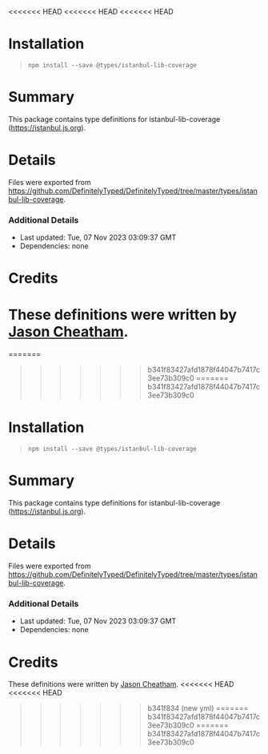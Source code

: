 <<<<<<< HEAD
<<<<<<< HEAD
<<<<<<< HEAD
# Installation
> `npm install --save @types/istanbul-lib-coverage`

# Summary
This package contains type definitions for istanbul-lib-coverage (https://istanbul.js.org).

# Details
Files were exported from https://github.com/DefinitelyTyped/DefinitelyTyped/tree/master/types/istanbul-lib-coverage.

### Additional Details
 * Last updated: Tue, 07 Nov 2023 03:09:37 GMT
 * Dependencies: none

# Credits
These definitions were written by [Jason Cheatham](https://github.com/jason0x43).
=======
=======
>>>>>>> b341f83427afd1878f44047b7417c3ee73b309c0
=======
>>>>>>> b341f83427afd1878f44047b7417c3ee73b309c0
# Installation
> `npm install --save @types/istanbul-lib-coverage`

# Summary
This package contains type definitions for istanbul-lib-coverage (https://istanbul.js.org).

# Details
Files were exported from https://github.com/DefinitelyTyped/DefinitelyTyped/tree/master/types/istanbul-lib-coverage.

### Additional Details
 * Last updated: Tue, 07 Nov 2023 03:09:37 GMT
 * Dependencies: none

# Credits
These definitions were written by [Jason Cheatham](https://github.com/jason0x43).
<<<<<<< HEAD
<<<<<<< HEAD
>>>>>>> b341f834 (new yml)
=======
>>>>>>> b341f83427afd1878f44047b7417c3ee73b309c0
=======
>>>>>>> b341f83427afd1878f44047b7417c3ee73b309c0
